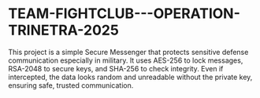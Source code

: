 # TEAM-FIGHTCLUB---OPERATION-TRINETRA-2025
This project is a simple Secure Messenger that protects sensitive defense communication especially in military. It uses AES-256 to lock messages, RSA-2048 to secure keys, and SHA-256 to check integrity. Even if intercepted, the data looks random and unreadable without the private key, ensuring safe, trusted communication.

